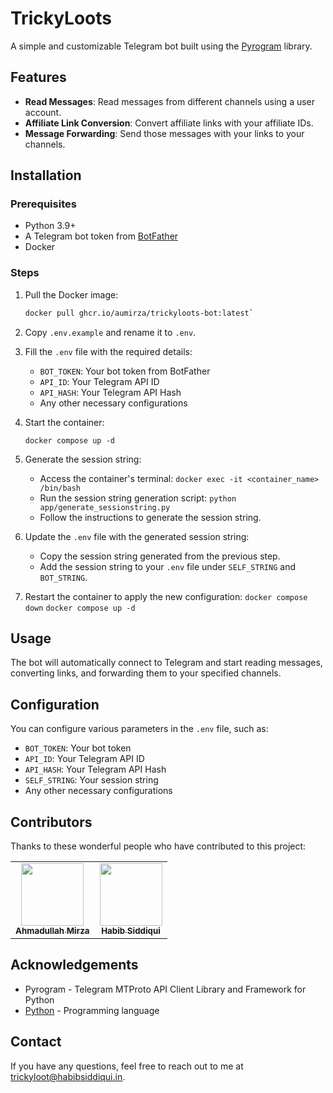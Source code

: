 # TrickyLoots

A simple and customizable Telegram bot built using the [Pyrogram](https://docs.pyrogram.org/) library.

## Features

- **Read Messages**: Read messages from different channels using a user account.
- **Affiliate Link Conversion**: Convert affiliate links with your affiliate IDs.
- **Message Forwarding**: Send those messages with your links to your channels.

## Installation

### Prerequisites

- Python 3.9+
- A Telegram bot token from [BotFather](https://core.telegram.org/bots#botfather)
- Docker

### Steps

1. Pull the Docker image:

   ```bash
   docker pull ghcr.io/aumirza/trickyloots-bot:latest`
   ```

2. Copy `.env.example` and rename it to `.env`.
3. Fill the `.env` file with the required details:

   - `BOT_TOKEN`: Your bot token from BotFather
   - `API_ID`: Your Telegram API ID
   - `API_HASH`: Your Telegram API Hash
   - Any other necessary configurations

4. Start the container:

   `docker compose up -d`

5. Generate the session string:

   - Access the container's terminal:
     `docker exec -it <container_name> /bin/bash`
   - Run the session string generation script:
     `python app/generate_sessionstring.py`
   - Follow the instructions to generate the session string.

6. Update the `.env` file with the generated session string:

   - Copy the session string generated from the previous step.
   - Add the session string to your `.env` file under `SELF_STRING` and `BOT_STRING`.

7. Restart the container to apply the new configuration:
   `docker compose down`
   `docker compose up -d`

## Usage

The bot will automatically connect to Telegram and start reading messages, converting links, and forwarding them to your specified channels.

## Configuration

You can configure various parameters in the `.env` file, such as:

- `BOT_TOKEN`: Your bot token
- `API_ID`: Your Telegram API ID
- `API_HASH`: Your Telegram API Hash
- `SELF_STRING`: Your session string
- Any other necessary configurations

## Contributors

Thanks to these wonderful people who have contributed to this project:

<table>
  <tr>
    <td align="center"><a href="https://github.com/aumirza"><img src="https://avatars.githubusercontent.com/u/31508843?v=4" width="100px;" alt=""/><br /><sub><b>Ahmadullah Mirza</b></sub></a></td>
    <td align="center"><a href="https://github.com/habibmy"><img src="https://avatars.githubusercontent.com/u/29559410?v=4" width="100px;" alt=""/><br /><sub><b>Habib Siddiqui</b></sub></a></td>
  </tr>
</table>

## Acknowledgements

- Pyrogram - Telegram MTProto API Client Library and Framework for Python
- [Python](https://www.python.org/) - Programming language

## Contact

If you have any questions, feel free to reach out to me at trickyloot@habibsiddiqui.in.
